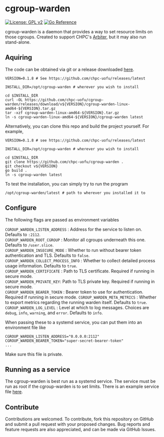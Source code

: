 # cgroup-warden

[![License: GPL v2](https://img.shields.io/badge/License-GPL_v2-blue.svg)](https://www.gnu.org/licenses/old-licenses/gpl-2.0.en.html)
[![Go Reference](https://pkg.go.dev/badge/github.com/chpc-uofu/cgroup-warden.svg)](https://pkg.go.dev/github.com/chpc-uofu/cgroup-warden)


cgroup-warden is a daemon that provides a way to set resource limits on those cgroups. Created to support CHPC's [Arbiter](https://github.com/chpc-uofu/arbiter), but it may also run stand-alone. 

## Aquiring

The code can be obtained via git or a release downloaded [here](https://github.com/CHPC-UofU/cgroup-warden/releases).

```shell
VERSION=0.1.8 # See https://github.com/chpc-uofu/releases/latest

INSTALL_DIR=/opt/cgroup-warden # wherever you wish to install

cd $INSTALL_DIR
curl -OL https://github.com/chpc-uofu/cgroup-warden/releases/download/v${VERSION}/cgroup-warden-linux-amd64-${VERSION}.tar.gz
tar -xzf cgroup-warden-linux-amd64-${VERSION}.tar.gz
ln -s cgroup-warden-linux-amd64-${VERSION}/cgroup-warden latest
```

Alternatively, you can clone this repo and build the project yourself. For example,
```shell
VERSION=0.1.8 # see https://github.com/chpc-uofu/releases/latest

INSTALL_DIR=/opt/cgroup-warden # wherever you wish to install

cd $INSTALL_DIR
git clone https://github.com/chpc-uofu/cgroup-warden .
git checkout v${VERSION}
go build .
ln -s cgroup-warden latest
```

To test the installation, you can simply try to run the program
```shell
/opt/cgroup-warden/latest # path to wherever you installed it to
```

## Configure

The following flags are passed as environment variables  

`CGROUP_WARDEN_LISTEN_ADDRESS` : Address for the service to listen on. Defaults to `:2112`.  
`CGROUP_WARDEN_ROOT_CGROUP` : Monitor all cgroups underneath this one. Defaults to `/user.slice`.  
`CGROUP_WARDEN_INSECURE_MODE` : Whether to run without bearer token authentication and TLS. Defaults to `false`.  
`CGROUP_WARDEN_COLLECT_PROCESS_INFO` : Whether to collect detailed process usage information. Defaults to `true`.  
`CGROUP_WARDEN_CERTIFICATE` : Path to TLS certificate. Required if running in secure mode.  
`CGROUP_WARDEN_PRIVATE_KEY`: Path to TLS private key. Required if running in secure mode.  
`CGROUP_WARDEN_BEARER_TOKEN` : Bearer token to use for authentication. Required if running in secure mode.
`CGROUP_WARDEN_META_METRICS` : Whether to export metrics regarding the running warden itself. Defaults to `true`.
`CGROUP_WARDEN_LOG_LEVEL` : Level at which to log messages. Choices are `debug`, `info`, `warning`, and `error`. Defaults to `info`.

When passing these to a systemd service, you can put them into an environment file like
```shell
CGROUP_WARDEN_LISTEN_ADDRESS="0.0.0.0:2112"
CGROUP_WARDEN_BEARER_TOKEN="super-secret-bearer-token"
...
```
Make sure this file is private.

## Running as a service
The cgroup-warden is best run as a systemd service. The service must be run as root if the cgroup-warden is to set limits.
There is an example service file [here](cgroup-warden.service).

## Contribute
Contributions are welcomed. To contribute, fork this repository on GitHub and submit a pull request with your proposed changes. Bug reports and feature requests are also appreciated, and can be made via GitHub Issues. 

